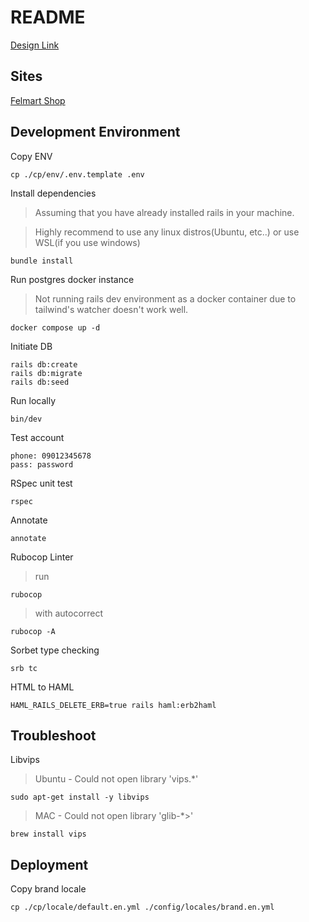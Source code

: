 # README

[Design Link](<https://www.figma.com/file/608pfcvNtMT8wyOHPu5EKL/Full-E-Commerce-Website-UI-UX-Design-(Community)?type=design&node-id=1-3&mode=design&t=pMaFk7PRDGqftoS2-0>)

## Sites

[Felmart Shop](https://felmart.shop)

## Development Environment

Copy ENV

```
cp ./cp/env/.env.template .env
```

Install dependencies

> Assuming that you have already installed rails in your machine.

> Highly recommend to use any linux distros(Ubuntu, etc..) or use WSL(if you use windows)

```
bundle install
```

Run postgres docker instance

> Not running rails dev environment as a docker container due to tailwind's watcher doesn't work well.

```
docker compose up -d
```

Initiate DB

```
rails db:create
rails db:migrate
rails db:seed
```

Run locally

```
bin/dev
```

Test account

```
phone: 09012345678
pass: password
```

RSpec unit test

```
rspec
```

Annotate

```
annotate
```

Rubocop Linter

> run

```
rubocop
```

> with autocorrect

```
rubocop -A
```

Sorbet type checking

```
srb tc
```

HTML to HAML

```
HAML_RAILS_DELETE_ERB=true rails haml:erb2haml
```

## Troubleshoot

Libvips

> Ubuntu - Could not open library 'vips.*'

```
sudo apt-get install -y libvips
```

> MAC - Could not open library 'glib-*>'

```
brew install vips
```

## Deployment

Copy brand locale

```
cp ./cp/locale/default.en.yml ./config/locales/brand.en.yml
```
